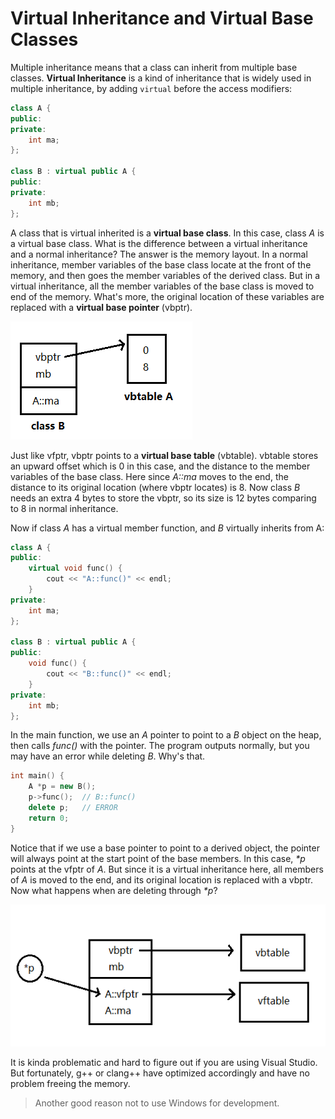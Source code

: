 # Virtual Inheritance and Virtual Base Classes

Multiple inheritance means that a class can inherit from multiple base classes. **Virtual Inheritance** is a kind of inheritance that is widely used in multiple inheritance, by adding `virtual` before the access modifiers:

```cpp
class A {
public:
private:
    int ma;
};

class B : virtual public A {
public:
private:
    int mb;
};
```

A class that is virtual inherited is a **virtual base class**. In this case, class *A* is a virtual base class. What is the difference between a virtual inheritance and a normal inheritance? The answer is the memory layout. In a normal inheritance, member variables of the base class locate at the front of the memory, and then goes the member variables of the derived class. But in a virtual inheritance, all the member variables of the base class is moved to end of the memory. What's more, the original location of these variables are replaced with a **virtual base pointer** (vbptr).

![virtual base class](../assets/virtual-base-class.png)

Just like vfptr, vbptr points to a **virtual base table** (vbtable). vbtable stores an upward offset which is 0 in this case, and the distance to the member variables of the base class. Here since *A::ma* moves to the end, the distance to its original location (where vbptr locates) is 8. Now class *B* needs an extra 4 bytes to store the vbptr, so its size is 12 bytes comparing to 8 in normal inheritance.

Now if class *A* has a virtual member function, and *B* virtually inherits from A:

```cpp
class A {
public:
    virtual void func() {
        cout << "A::func()" << endl;
    }
private:
    int ma;
};

class B : virtual public A {
public:
    void func() {
        cout << "B::func()" << endl;
    }
private:
    int mb;
};
```

In the main function, we use an *A* pointer to point to a *B* object on the heap, then calls *func()* with the pointer. The program outputs normally, but you may have an error while deleting *B*. Why's that.

```cpp
int main() {
    A *p = new B();
    p->func();	// B::func()
    delete p;	// ERROR
    return 0;
}
```

Notice that if we use a base pointer to point to a derived object, the pointer will always point at the start point of the base members. In this case, *\*p* points at the vfptr of *A*. But since it is a virtual inheritance here, all members of *A* is moved to the end, and its original location is replaced with a vbptr. Now what happens when are deleting through *\*p*?

![virtual base class](../assets/virtual-base-class-2.png)

It is kinda problematic and hard to figure out if you are using Visual Studio. But fortunately, g++ or clang++ have optimized accordingly and have no problem freeing the memory.

> Another good reason not to use Windows for development.